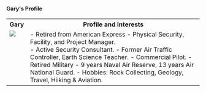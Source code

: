 #### Gary's Profile
<table>
  <tr>
    <th>Gary</td>
    <th>Profile and Interests</td>
  </tr>
  <tr>
      <td valign="top">
      <a href="./Collateral/Gary.jpg">
      <img src="./Collateral/Gary-T.jpg">
      </a>
      </td
  <tr>
      <td valign="top">
        - Retired from American Express - Physical Security, Facility, and Project Manager.</br>
        - Active Security Consultant.	
	- Former Air Traffic Controller, Earth Science Teacher.
	- Commercial Pilot.
	- Retired Military - 9 years Naval Air Reserve, 13 years Air National Guard.		
        - Hobbies:  Rock Collecting, Geology, Travel, Hiiking & Aviation.</br>
      </td>
  </tr>
 </table>	
 
